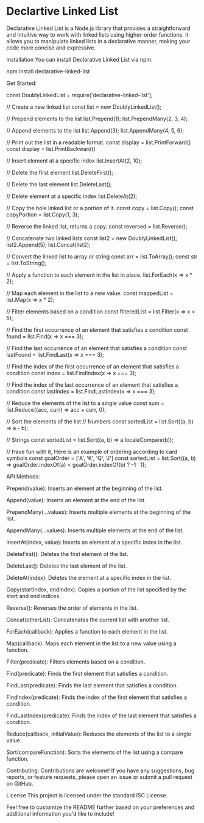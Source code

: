 # Declartive Linked List
Declarative Linked List is a Node.js library that provides a straightforward and intuitive way to work with linked lists using higher-order functions. It allows you to manipulate linked lists in a declarative manner, making your code more concise and expressive.

Installation
You can install Declarative Linked List via npm:

npm install declarative-linked-list

Get Started:

const DoublyLinkedList = require('declarative-linked-list');

// Create a new linked list
const list = new DoublyLinkedList();

// Prepend elements to the list
list.Prepend(1);
list.PrependMany(2, 3, 4);

// Append elements to the list
list.Append(3);
list.AppendMany(4, 5, 6);

// Print out the list in a readable format.
const display = list.PrintForward()
const display = list.PrintBackward()

// Insert element at a specific index
list.InsertAt(2, 10);

// Delete the first element
list.DeleteFirst();

// Delete the last element
list.DeleteLast();

// Delete element at a specific index
list.DeleteAt(2);

// Copy the hole linked list or a portion of it.
const copy = list.Copy();
const copyPortion = list.Copy(1, 3);

// Reverse the linked list, returns a copy.
const reversed = list.Reverse();

// Concatenate two linked lists
const list2 = new DoublyLinkedList();
list2.Append(5);
list.Concat(list2);

// Convert the linked list to array or string
const arr = list.ToArray();
const str = list.ToString();

// Apply a function to each element in the list in place.
list.ForEach(x => x * 2);

// Map each element in the list to a new value.
const mappedList = list.Map(x => x * 2);

// Filter elements based on a condition
const filteredList = list.Filter(x => x < 5);

// Find the first occurrence of an element that satisfies a condition
const found = list.Find(x => x === 3);

// Find the last occurrence of an element that satisfies a condition
const lastFound = list.FindLast(x => x === 3);

// Find the index of the first occurrence of an element that satisfies a condition
const index = list.FindIndex(x => x === 3);

// Find the index of the last occurrence of an element that satisfies a condition
const lastIndex = list.FindLastIndex(x => x === 3);

// Reduce the elements of the list to a single value
const sum = list.Reduce((acc, curr) => acc + curr, 0);

// Sort the elements of the list
// Numbers
const sortedList = list.Sort((a, b) => a - b); 

// Strings
const sortedList = list.Sort((a, b) => a.localeCompare(b));

// Have fun with it, Here is an example of ordering according to card symbols
const goalOrder = ['A', 'K', 'Q', 'J']
const sortedList = list.Sort((a, b) => goalOrder.indexOf(a) < goalOrder.indexOf(b) ? -1 : 1);

API Methods:

Prepend(value): Inserts an element at the beginning of the list.

Append(value): Inserts an element at the end of the list.

PrependMany(...values): Inserts multiple elements at the beginning of the list.

AppendMany(...values): Inserts multiple elements at the end of the list.

InsertAt(index, value): Inserts an element at a specific index in the list.

DeleteFirst(): Deletes the first element of the list.

DeleteLast(): Deletes the last element of the list.

DeleteAt(index): Deletes the element at a specific index in the list.

Copy(startIndex, endIndex): Copies a portion of the list specified by the start and end indices.

Reverse(): Reverses the order of elements in the list.

Concat(otherList): Concatenates the current list with another list.

ForEach(callback): Applies a function to each element in the list.

Map(callback): Maps each element in the list to a new value using a function.

Filter(predicate): Filters elements based on a condition.

Find(predicate): Finds the first element that satisfies a condition.

FindLast(predicate): Finds the last element that satisfies a condition.

FindIndex(predicate): Finds the index of the first element that satisfies a condition.

FindLastIndex(predicate): Finds the index of the last element that satisfies a condition.

Reduce(callback, initialValue): Reduces the elements of the list to a single value.

Sort(compareFunction): Sorts the elements of the list using a compare function.

Contributing:
Contributions are welcome! If you have any suggestions, bug reports, or feature requests, please open an issue or submit a pull request on GitHub.

License
This project is licensed under the standard ISC License.

Feel free to customize the README further based on your preferences and additional information you'd like to include!
